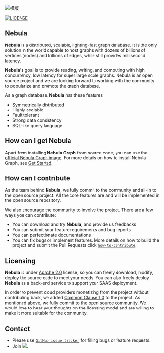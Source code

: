 ![横版](https://user-images.githubusercontent.com/51590253/63086502-93edce00-bf82-11e9-8a92-3ab4b92f5bc6.jpg)

[![LICENSE](https://img.shields.io/badge/release-v1.0.0--beta-green)](https://github.com/vesoft-inc/nebula/releases)

## Nebula

**Nebula** is a distributed, scalable, lighting-fast graph database. It is the only solution in the world capable to host graphs with dozens of billions of vertices (nodes) and trillions of edges, while still provides millisecond latency.

**Nebula's** goal is to provide reading, writing, and computing with high concurrency, low latency for super large scale graphs. Nebula is an open source project and we are looking forward to working with the community to popularize and promote the graph database.

As a graph database, **Nebula** has these features
* Symmetrically distributed
* Highly scalable
* Fault tolerant
* Strong data consistency
* SQL-like query language

## How can I get Nebula ##
Apart from installing **Nebula Graph** from source code, you can use the [official Nebula Graph image](https://hub.docker.com/r/vesoft/nebula-graph/tags). For more details on how to install Nebula Graph, see [Get Started](get-started/).

## How can I contribute ##
As the team behind **Nebula**, we fully commit to the community and all-in to the open source project. All the core features are and will be implemented in the open source repository.

We also encourage the community to involve the project. There are a few ways you can contribute:

* You can download and try **Nebula**, and provide us feedbacks
* You can submit your feature requirements and bug reports
* You can perfectionate documentations
* You can fix bugs or implement features. More details on how to build the project and submit the Pull Requests click [`how-to-contribute`](https://github.com/vesoft-inc/nebula/blob/master/docs/how-to-contribute.md).

## Licensing ###
**Nebula** is under [Apache 2.0](https://www.apache.org/licenses/LICENSE-2.0) license, so you can freely download, modify, deploy the source code to meet your needs. You can also freely deploy **Nebula** as a back-end service to support your SAAS deployment.

In order to prevent cloud providers monetizing from the project without contributing back, we added [Common Clause 1.0](https://commonsclause.com/) to the project. As mentioned above, we fully commit to the open source community. We would love to hear your thoughts on the licensing model and are willing to make it more suitable for the community.

## Contact
- Please use [`GitHub issue tracker`](https://github.com/vesoft-inc/nebula/issues) for filling bugs or feature requests.
- Join [![](https://img.shields.io/badge/slack-nebula-519dd9.svg)](https://nebulagraph.slack.com/archives/DJQC9P0H5/p1557815158000200).
